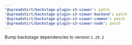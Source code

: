 ```yaml
---
'@spreadshirt/backstage-plugin-s3-viewer': patch
'@spreadshirt/backstage-plugin-s3-viewer-backend': patch
'@spreadshirt/backstage-plugin-s3-viewer-common': patch
'@spreadshirt/backstage-plugin-s3-viewer-node': patch
---
```


Bump backstage dependencies to version `1.29.2`
